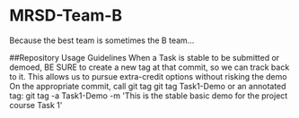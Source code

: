 MRSD-Team-B
===========
Because the best team is sometimes the B team...

##Repository Usage Guidelines
When a Task is stable to be submitted or demoed, BE SURE to create a new tag at that commit, so we can track back to it. This allows us to pursue extra-credit options without risking the demo
On the appropriate commit, call git tag
    git tag Task1-Demo
or an annotated tag:
    git tag -a Task1-Demo -m 'This is the stable basic demo for the project course Task 1'